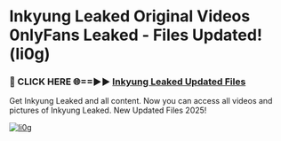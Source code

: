 # Inkyung Leaked Original Videos 0nlyFans Leaked - Files Updated! (li0g)

<h3>🔴 CLICK HERE 🌐==►► <a href="https://tinyurl.com/ehrbuxhb" rel="nofollow">Inkyung Leaked Updated Files</a></h3>

Get Inkyung Leaked and all content. Now you can access all videos and pictures of Inkyung Leaked. New Updated Files 2025!

[![li0g](https://i.imgur.com/lVYEuWS.gif)](https://tinyurl.com/ehrbuxhb)
